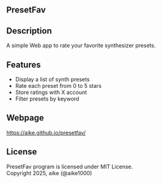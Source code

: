 PresetFav
---

## Description
A simple Web app to rate your favorite synthesizer presets.

## Features
- Display a list of synth presets
- Rate each preset from 0 to 5 stars
- Store ratings with X account
- Filter presets by keyword

## Webpage
https://aike.github.io/presetfav/

## License
PresetFav program is licensed under MIT License.  
Copyright 2025, aike (@aike1000)  
